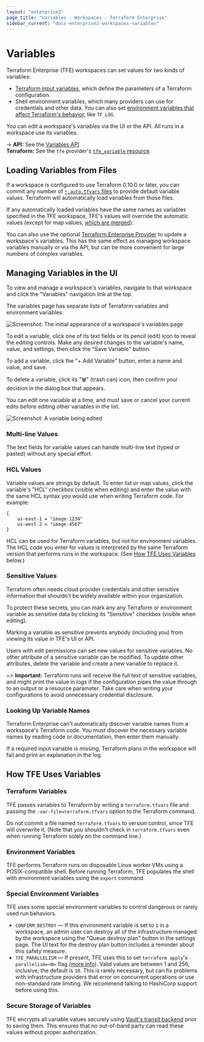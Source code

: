```yaml
---
layout: "enterprise2"
page_title: "Variables - Workspaces - Terraform Enterprise"
sidebar_current: "docs-enterprise2-workspaces-variables"
---
```


[variables]: /docs/configuration/variables.html

# Variables

Terraform Enterprise (TFE) workspaces can set values for two kinds of variables:

- [Terraform input variables][variables], which define the parameters of a Terraform configuration.
- Shell environment variables, which many providers can use for credentials and other data. You can also set [environment variables that affect Terraform's behavior](/docs/commands/environment-variables.html), like `TF_LOG`.

You can edit a workspace's variables via the UI or the API. All runs in a workspace use its variables.

-> **API:** See the [Variables API](../api/variables.html). <br/>
**Terraform:** See the `tfe` provider's [`tfe_variable` resource](/docs/providers/tfe/r/variable.html).

## Loading Variables from Files

If a workspace is configured to use Terraform 0.10.0 or later, you can commit any number of [`*.auto.tfvars` files](/docs/configuration/variables.html#variable-files) to provide default variable values. Terraform will automatically load variables from those files.

If any automatically loaded variables have the same names as variables specified in the TFE workspace, TFE's values will override the automatic values (except for map values, [which are merged](/docs/configuration/variables.html#variable-merging)).

You can also use the optional [Terraform Enterprise Provider](https://www.terraform.io/docs/providers/tfe/r/variable.html) to update a workspace's variables. This has the same effect as managing workspace variables manually or via the API, but can be more convenient for large numbers of complex variables.

## Managing Variables in the UI

To view and manage a workspace's variables, navigate to that workspace and click the "Variables" navigation link at the top.

The variables page has separate lists of Terraform variables and environment variables:

![Screenshot: The initial appearance of a workspace's variables page](./images/vars.png)

To edit a variable, click one of its text fields or its pencil (edit) icon to reveal the editing controls. Make any desired changes to the variable's name, value, and settings, then click the "Save Variable" button.

To add a variable, click the "+ Add Variable" button, enter a name and value, and save.

To delete a variable, click its "🗑" (trash can) icon, then confirm your decision in the dialog box that appears.

You can edit one variable at a time, and must save or cancel your current edits before editing other variables in the list.

![Screenshot: A variable being edited](./images/vars-edit.png)

### Multi-line Values

The text fields for variable values can handle multi-line text (typed or pasted) without any special effort.

### HCL Values

Variable values are strings by default. To enter list or map values, click the variable's "HCL" checkbox (visible when editing) and enter the value with the same HCL syntax you would use when writing Terraform code. For example:

```hcl
{
    us-east-1 = "image-1234"
    us-west-2 = "image-4567"
}
```

HCL can be used for Terraform variables, but not for environment variables. The HCL code you enter for values is interpreted by the same Terraform version that performs runs in the workspace. (See [How TFE Uses Variables](#how-tfe-uses-variables) below.)

### Sensitive Values

Terraform often needs cloud provider credentials and other sensitive information that shouldn't be widely available within your organization.

To protect these secrets, you can mark any any Terraform or environment variable as sensitive data by clicking its "Sensitive" checkbox (visible when editing).

Marking a variable as sensitive prevents anybody (including you) from viewing its value in TFE's UI or API.

Users with edit permissions can set new values for sensitive variables. No other attribute of a sensitive variable can be modified. To update other attributes, delete the variable and create a new variable to replace it.

~> **Important:** Terraform runs will receive the full text of sensitive variables, and might print the value in logs if the configuration pipes the value through to an output or a resource parameter. Take care when writing your configurations to avoid unnecessary credential disclosure.

### Looking Up Variable Names

Terraform Enterprise can't automatically discover variable names from a workspace's Terraform code. You must discover the necessary variable names by reading code or documentation, then enter them manually.

If a required input variable is missing, Terraform plans in the workspace will fail and print an explanation in the log.

## How TFE Uses Variables

### Terraform Variables

TFE passes variables to Terraform by writing a `terraform.tfvars` file and passing the `-var-file=terraform.tfvars` option to the Terraform command.

Do not commit a file named `terraform.tfvars` to version control, since TFE will overwrite it. (Note that you shouldn't check in `terraform.tfvars` even when running Terraform solely on the command line.)

### Environment Variables

TFE performs Terraform runs on disposable Linux worker VMs using a POSIX-compatible shell. Before running Terraform, TFE populates the shell with environment variables using the `export` command.

### Special Environment Variables

TFE uses some special environment variables to control dangerous or rarely used run behaviors.

- `CONFIRM_DESTROY` — If this environment variable is set to `1` in a workspace, an admin user can destroy all of the infrastructure managed by the workspace using the "Queue destroy plan" button in the settings page. The UI text for the destroy plan button includes a reminder about this safety measure.
- `TFE_PARALLELISM` — If present, TFE uses this to set `terraform apply`'s `-parallelism=<N>` flag ([more info](/docs/internals/graph.html#walking-the-graph)). Valid values are between 1 and 256, inclusive; the default is `10`. This is rarely necessary, but can fix problems with infrastructure providers that error on concurrent operations or use non-standard rate limiting. We recommend talking to HashiCorp support before using this.

### Secure Storage of Variables

TFE encrypts all variable values securely using [Vault's transit backend](https://www.vaultproject.io/docs/secrets/transit/index.html) prior to saving them. This ensures that no out-of-band party can read these values without proper authorization.

